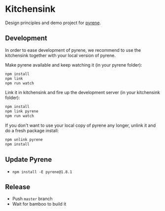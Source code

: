 # Kitchensink

Design principles and demo project for [pyrene](../pyrene).

## Development

In order to ease development of pyrene, we recommend to use the kitchensink together with your local version of pyrene.

Make pyrene available and keep watching it (in your pyrene folder):
```bash
npm install
npm link
npm run watch
```

Link it in kitchensink and fire up the development server (in your kitchensink folder):
```bash
npm install
npm link pyrene
npm run watch
```

If you don't want to use your local copy of pyrene any longer, unlink it and do a fresh package install:
```bash
npm unlink pyrene
npm install
```

## Update Pyrene

- `npm install -E pyrene@1.8.1`

## Release

- Push `master` branch
- Wait for bamboo to build it
